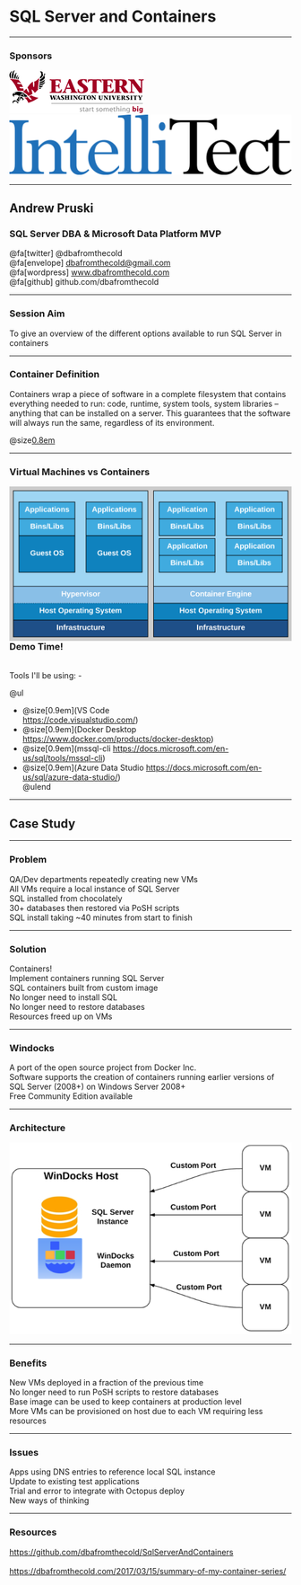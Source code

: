 # SQL Server and Containers

---

### Sponsors

<img src="assets/images/EWU_Logo_240x76.png" size=small border=none/>
<br>
<img src="assets/images/IntelliTect_BlueBlack.png" size=small border=none/>

---

## Andrew Pruski

### SQL Server DBA & Microsoft Data Platform MVP

@fa[twitter] @dbafromthecold <br>
@fa[envelope] dbafromthecold@gmail.com <br>
@fa[wordpress] www.dbafromthecold.com <br>
@fa[github] github.com/dbafromthecold

---

### Session Aim

To give an overview of the different options available to run SQL Server in containers

---

### Container Definition

Containers wrap a piece of software in a complete filesystem that contains everything needed to run: code, runtime, system tools, system libraries – anything that can be installed on a server. This guarantees that the software will always run the same, regardless of its environment. <br>

@size[0.8em](https://www.docker.com/what-docker)

---

### Virtual Machines vs Containers

<img src="assets/images/VmsVsContainers.png" style="float: right;" size=medium border=none/>

---

### Demo Time!
<br>
Tools I'll be using: -

@ul
- @size[0.9em](VS Code <br> https://code.visualstudio.com/)<br>
- @size[0.9em](Docker Desktop https://www.docker.com/products/docker-desktop)<br>
- @size[0.9em](mssql-cli https://docs.microsoft.com/en-us/sql/tools/mssql-cli)<br>
- @size[0.9em](Azure Data Studio https://docs.microsoft.com/en-us/sql/azure-data-studio/)<br>
@ulend

---

## Case Study

---

### Problem

QA/Dev departments repeatedly creating new VMs <br>
All VMs require a local instance of SQL Server <br>
SQL installed from chocolately <br>
30+ databases then restored via PoSH scripts <br>
SQL install taking ~40 minutes from start to finish

---

### Solution

Containers! <br>
Implement containers running SQL Server <br>
SQL containers built from custom image <br>
No longer need to install SQL <br>
No longer need to restore databases <br>
Resources freed up on VMs 

---

### Windocks

A port of the open source project from Docker Inc. <br>
Software supports the creation of containers running earlier versions of SQL Server (2008+) on Windows Server 2008+ <br>
Free Community Edition available 

---

### Architecture

<p align="center">
<img src="assets/images/Windocks.png" size=small border=none/>
</p>

---

### Benefits

New VMs deployed in a fraction of the previous time <br>
No longer need to run PoSH scripts to restore databases <br>
Base image can be used to keep containers at production level <br>
More VMs can be provisioned on host due to each VM requiring less resources 

---

### Issues

Apps using DNS entries to reference local SQL instance <br>
Update to existing test applications <br>
Trial and error to integrate with Octopus deploy <br>
New ways of thinking

---

### Resources

https://github.com/dbafromthecold/SqlServerAndContainers <br>
<br>
https://dbafromthecold.com/2017/03/15/summary-of-my-container-series/

